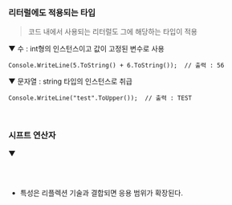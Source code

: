 ### 리터럴에도 적용되는 타입
> 코드 내에서 사용되는 리터럴도 그에 해당하는 타입이 적용

▼ 수 : int형의 인스턴스이고 값이 고정된 변수로 사용
````
Console.WriteLine(5.ToString() + 6.ToString());  // 출력 : 56
````
▼ 문자열 : string 타입의 인스턴스로 취급
````
Console.WriteLine("test".ToUpper());  // 출력 : TEST
````
<br>

### 시프트 연산자
> 

▼ 
````csharp

````
<br>

- 특성은 리플렉션 기술과 결합되면 응용 범위가 확장된다.
<br>
